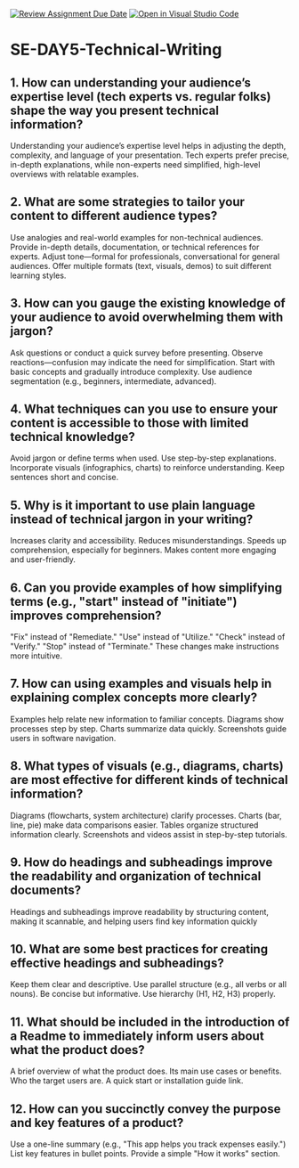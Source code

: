 [![Review Assignment Due Date](https://classroom.github.com/assets/deadline-readme-button-22041afd0340ce965d47ae6ef1cefeee28c7c493a6346c4f15d667ab976d596c.svg)](https://classroom.github.com/a/zsAR-pyY)
[![Open in Visual Studio Code](https://classroom.github.com/assets/open-in-vscode-2e0aaae1b6195c2367325f4f02e2d04e9abb55f0b24a779b69b11b9e10269abc.svg)](https://classroom.github.com/online_ide?assignment_repo_id=18484542&assignment_repo_type=AssignmentRepo)
# SE-DAY5-Technical-Writing
## 1. How can understanding your audience’s expertise level (tech experts vs. regular folks) shape the way you present technical information?
Understanding your audience’s expertise level helps in adjusting the depth, complexity, and language of your presentation. Tech experts prefer precise, in-depth explanations, while non-experts need simplified, high-level overviews with relatable examples.
## 2. What are some strategies to tailor your content to different audience types?
  
  Use analogies and real-world examples for non-technical audiences.
  Provide in-depth details, documentation, or technical references for experts.
  Adjust tone—formal for professionals, conversational for general audiences.
  Offer multiple formats (text, visuals, demos) to suit different learning styles.
## 3. How can you gauge the existing knowledge of your audience to avoid overwhelming them with jargon?
  Ask questions or conduct a quick survey before presenting.
  Observe reactions—confusion may indicate the need for simplification.
  Start with basic concepts and gradually introduce complexity.
  Use audience segmentation (e.g., beginners, intermediate, advanced).
## 4. What techniques can you use to ensure your content is accessible to those with limited technical knowledge?
  Avoid jargon or define terms when used.
  Use step-by-step explanations.
  Incorporate visuals (infographics, charts) to reinforce understanding.
  Keep sentences short and concise.

## 5. Why is it important to use plain language instead of technical jargon in your writing?
  Increases clarity and accessibility.
  Reduces misunderstandings.
  Speeds up comprehension, especially for beginners.
  Makes content more engaging and user-friendly.
## 6. Can you provide examples of how simplifying terms (e.g., "start" instead of "initiate") improves comprehension?
  
  "Fix" instead of "Remediate."
  "Use" instead of "Utilize."
  "Check" instead of "Verify."
  "Stop" instead of "Terminate."
  These changes make instructions more intuitive.
## 7. How can using examples and visuals help in explaining complex concepts more clearly?
  Examples help relate new information to familiar concepts.
  Diagrams show processes step by step.
  Charts summarize data quickly.
  Screenshots guide users in software navigation.
## 8. What types of visuals (e.g., diagrams, charts) are most effective for different kinds of technical information?
  Diagrams (flowcharts, system architecture) clarify processes.
  Charts (bar, line, pie) make data comparisons easier.
  Tables organize structured information clearly.
  Screenshots and videos assist in step-by-step tutorials.
## 9. How do headings and subheadings improve the readability and organization of technical documents?
Headings and subheadings improve readability by structuring content, making it scannable, and helping users find key information quickly
## 10. What are some best practices for creating effective headings and subheadings?
  Keep them clear and descriptive.
  Use parallel structure (e.g., all verbs or all nouns).
  Be concise but informative.
  Use hierarchy (H1, H2, H3) properly.
## 11. What should be included in the introduction of a Readme to immediately inform users about what the product does?
  A brief overview of what the product does.
  Its main use cases or benefits.
  Who the target users are.
  A quick start or installation guide link.
## 12. How can you succinctly convey the purpose and key features of a product?
  Use a one-line summary (e.g., "This app helps you track expenses easily.")
  List key features in bullet points.
  Provide a simple "How it works" section.
